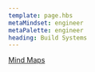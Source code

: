 ```yaml
---
template: page.hbs
metaMindset: engineer
metaPalette: engineer
heading: Build Systems
---
```




[Mind Maps](https://drive.google.com/drive/u/0/#folders/0B_isMPC-_gvmdXU0YWd0UmdSLTQ/0B_isMPC-_gvmbkZhcWdaR2trVms/0B_isMPC-_gvmdlJiMTUwNE8tLVE/0B_isMPC-_gvmaUNfYjV6UW5fenc/0B_isMPC-_gvmeFVvU213cm1hSlk/0B_isMPC-_gvmVWxoZmd6MDZMN1U/0B_isMPC-_gvmNVdNTGdPYmJoY3M/0B_isMPC-_gvmU042MkVuZFRMbUU)
